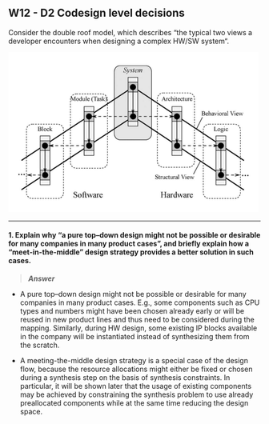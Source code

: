 ## W12 - D2 Codesign level decisions

Consider the double roof model, which describes “the typical two views a developer encounters when designing a complex HW/SW system“.

<img src="/Resources/images/doubleroof.png" alt="drawing" width="500"/>

----

#### 1. Explain why “a pure top–down design might not be possible or desirable for many companies in many product cases”, and briefly explain how a “meet-in-the-middle” design strategy provides a better solution in such cases.

>***Answer***

* A pure top–down design might not be possible or desirable for many companies in many product cases. E.g., some components such as CPU types and numbers might have been chosen already early or will be reused in new product lines and thus need to be considered during the mapping. Similarly, during HW design, some existing IP blocks available in the company will be instantiated instead of synthesizing them from the scratch.

* A meeting-the-middle design strategy is a special case of the design flow, because the resource allocations might either be fixed or chosen during a synthesis step on the basis of synthesis constraints. In particular, it will be shown later that the usage of existing components may be achieved by constraining the synthesis problem to use already preallocated components while at the same time reducing the design space.
